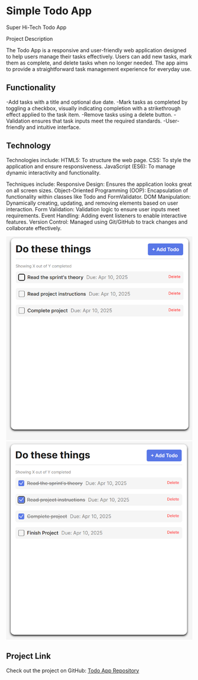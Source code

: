 # Simple Todo App

Super Hi-Tech Todo App

Project Description

The Todo App is a responsive and user-friendly web application designed to help users manage their tasks effectively. Users can add new tasks, mark them as complete, and delete tasks when no longer needed. The app aims to provide a straightforward task management experience for everyday use.

## Functionality

-Add tasks with a title and optional due date.
-Mark tasks as completed by toggling a checkbox, visually indicating completion with a strikethrough effect applied to the task item.
-Remove tasks using a delete button.
-Validation ensures that task inputs meet the required standards.
-User-friendly and intuitive interface.

## Technology

Technologies include:
HTML5: To structure the web page.
CSS: To style the application and ensure responsiveness.
JavaScript (ES6): To manage dynamic interactivity and functionality.

Techniques include:
Responsive Design: Ensures the application looks great on all screen sizes.
Object-Oriented Programming (OOP): Encapsulation of functionality within classes like Todo and FormValidator.
DOM Manipulation: Dynamically creating, updating, and removing elements based on user interaction.
Form Validation: Validation logic to ensure user inputs meet requirements.
Event Handling: Adding event listeners to enable interactive features.
Version Control: Managed using Git/GitHub to track changes and collaborate effectively.

![Todo App Screenshot](./images/ReadMeTodoList1.png)
![Todo App Screenshot](./images/ReadMeTodoList2.png)


## Project Link

Check out the project on GitHub: [Todo App Repository](https://github.com/tylub001/se_project_todo-app#)

